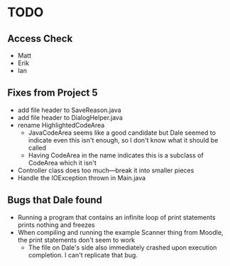 # TODO

## Access Check
* Matt
* Erik
* Ian

## Fixes from Project 5
* add file header to SaveReason.java
* add file header to DialogHelper.java
* rename HighlightedCodeArea
  * JavaCodeArea seems like a good candidate but Dale seemed to indicate even this isn't enough, so I don't know what it should be called
  * Having CodeArea in the name indicates this is a subclass of CodeArea which it isn't
* Controller class does too much—break it into smaller pieces
* Handle the IOException thrown in Main.java
## Bugs that Dale found
* Running a program that contains an infinite loop of print statements prints nothing and freezes
* When compiling and running the example Scanner thing from Moodle, the print statements don't seem to work
  * The file on Dale's side also immediately crashed upon execution completion. I can't replicate that bug.